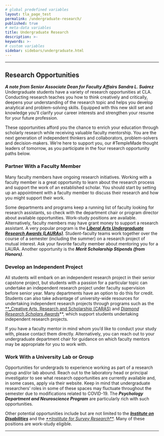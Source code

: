 ```yaml
---
# global predefined variables
layout: tla_page_test
permalink: /undergraduate-research/
published: true
# meta-data variables
title: Undergraduate Research
description: >-
keywords: >-
# custom variables
sidebar: sidebars/undergraduate.html
---
```

___

## Research Opportunities

**_A note from Senior Associate Dean for Faculty Affairs Sandra L. Suárez_**<br> 
Undergraduate students have a variety of research opportunities at CLA. Conducting research teaches you how to think creatively and critically, deepens your understanding of the research topic and helps you develop analytical and problem-solving skills. Equipped with this new skill set and knowledge you’ll clarify your career interests and strengthen your resume for your future profession. 

These opportunities afford you the chance to enrich your education through scholarly research while receiving valuable faculty mentorship. You are the next generation of independent thinkers and collaborators, problem-solvers and decision-makers. We’re here to support you, our #TempleMade thought leaders of tomorrow, as you participate in the four research opportunity paths below. 

### Partner With a Faculty Member
Many faculty members have ongoing research initiatives. Working with a faculty member is a great opportunity to learn about the research process and support the work of an established scholar. You should start by setting up an appointment with a faculty member to discuss their research and how you might support their work.

Some departments and programs keep a running list of faculty looking for research assistants, so check with the department chair or program director about available opportunities. Work-study positions are available. Alternatively, faculty members may have grant money to support a research assistant. 
A very popular program is the [**_Liberal Arts Undergraduate Research Awards (LAURAs)_**](https://www.cla.temple.edu/liberal-arts-research/undergraduate-research/liberal-arts-undergraduate-research-awards/). Student-faculty teams work together over the course of a semester (including the summer) on a research project of mutual interest. Ask your favorite faculty member about mentoring you for a LAURA. Another opportunity is the **_Merit Scholarship Stipends (from Honors)_**.

### Develop an Independent Project 
All students will embark on an independent research project in their senior capstone project, but students with a passion for a particular topic can undertake an independent research project under faculty supervision before senior year. Many departments have an option to do this for credit. Students can also take advantage of university-wide resources for undertaking independent research projects through programs such as the [**_Creative Arts, Research and Scholarship (CARAS)](https://www.temple.edu/vpus/research/caras.html) and [_Diamond Research Scholars Awards_](https://www.temple.edu/vpus/research/diamond.html)**, which support students undertaking independent research projects. 

If you have a faculty mentor in mind whom you’d like to conduct your study with, please contact them directly. Alternatively, you can reach out to your undergraduate department chair for guidance on which faculty mentors may be appropriate for you to work with.

### Work With a University Lab or Group 
Opportunities for undergrads to experience working as part of a research group and/or lab abound. Reach out to the laboratory head or principal investigator to see what research opportunities are currently available and, in some cases, apply via their website. Keep in mind that undergraduate researchers’ roles in some of these spaces may fluctuate throughout the semester due to modifications related to COVID-19. 
The **_Psychology Department and Neuroscience Program_** are particularly rich with such opportunities. 

Other potential opportunities include but are not limited to the [**_Institute on Disabilities_**](https://www.temple.edu/instituteondisabilities/) and the [_**Institute for Survey Research_**](https://www.cla.temple.edu/institute-for-survey-research/). Many of these positions are work-study eligible. 

___
